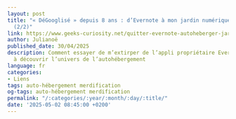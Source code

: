 ```yaml
---
layout: post
title: "« DéGooglisé » depuis 8 ans : d’Evernote à mon jardin numérique autohébergé
  (2/2)"
link: https://www.geeks-curiosity.net/quitter-evernote-autoheberger-jardin-numerique
author: Julianoë
published_date: 30/04/2025
description: Comment essayer de m’extirper de l’appli propriétaire Evernote m’a poussé
  à découvrir l’univers de l’autohébergement
language: fr
categories:
- Liens
tags: auto-hébergement merdification
og-tags: auto-hébergement merdification
permalink: "/:categories/:year/:month/:day/:title/"
date: '2025-05-02 08:45:00 +0200'
---
```


